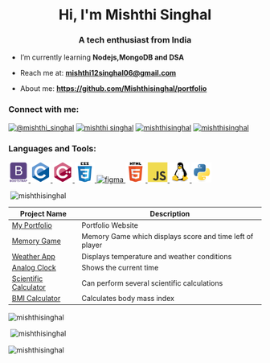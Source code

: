 <h1 align="center">Hi, I'm Mishthi Singhal</h1>
<h3 align="center">A tech enthusiast from India</h3>

- I’m currently learning **Nodejs,MongoDB and DSA**

- Reach me at: **mishthi12singhal06@gmail.com**
- About me: **https://github.com/Mishthisinghal/portfolio**

<h3 align="left">Connect with me:</h3>
<p align="left">
<a href="https://twitter.com/@mishthi_singhal" target="blank"><img align="center" src="https://raw.githubusercontent.com/rahuldkjain/github-profile-readme-generator/master/src/images/icons/Social/twitter.svg" alt="@mishthi_singhal" height="30" width="40" /></a>
<a href="https://linkedin.com/in/mishthi singhal" target="blank"><img align="center" src="https://raw.githubusercontent.com/rahuldkjain/github-profile-readme-generator/master/src/images/icons/Social/linked-in-alt.svg" alt="mishthi singhal" height="30" width="40" /></a>
<a href="https://instagram.com/mishthisinghal" target="blank"><img align="center" src="https://raw.githubusercontent.com/rahuldkjain/github-profile-readme-generator/master/src/images/icons/Social/instagram.svg" alt="mishthisinghal" height="30" width="40" /></a>
<a href="https://www.codechef.com/users/mishthisinghal" target="blank"><img align="center" src="https://cdn.jsdelivr.net/npm/simple-icons@3.1.0/icons/codechef.svg" alt="mishthisinghal" height="30" width="40" /></a>
</p>

<h3 align="left">Languages and Tools:</h3>
<p align="left"> <a href="https://getbootstrap.com" target="_blank"> <img src="https://raw.githubusercontent.com/devicons/devicon/master/icons/bootstrap/bootstrap-plain-wordmark.svg" alt="bootstrap" width="40" height="40"/> </a> <a href="https://www.cprogramming.com/" target="_blank"> <img src="https://raw.githubusercontent.com/devicons/devicon/master/icons/c/c-original.svg" alt="c" width="40" height="40"/> </a> <a href="https://www.w3schools.com/cpp/" target="_blank"> <img src="https://raw.githubusercontent.com/devicons/devicon/master/icons/cplusplus/cplusplus-original.svg" alt="cplusplus" width="40" height="40"/> </a> <a href="https://www.w3schools.com/css/" target="_blank"> <img src="https://raw.githubusercontent.com/devicons/devicon/master/icons/css3/css3-original-wordmark.svg" alt="css3" width="40" height="40"/> </a> <a href="https://www.figma.com/" target="_blank"> <img src="https://www.vectorlogo.zone/logos/figma/figma-icon.svg" alt="figma" width="40" height="40"/> </a> <a href="https://www.w3.org/html/" target="_blank"> <img src="https://raw.githubusercontent.com/devicons/devicon/master/icons/html5/html5-original-wordmark.svg" alt="html5" width="40" height="40"/> </a> <a href="https://developer.mozilla.org/en-US/docs/Web/JavaScript" target="_blank"> <img src="https://raw.githubusercontent.com/devicons/devicon/master/icons/javascript/javascript-original.svg" alt="javascript" width="40" height="40"/> </a> <a href="https://www.linux.org/" target="_blank"> <img src="https://raw.githubusercontent.com/devicons/devicon/master/icons/linux/linux-original.svg" alt="linux" width="40" height="40"/> </a> <a href="https://www.python.org" target="_blank"> <img src="https://raw.githubusercontent.com/devicons/devicon/master/icons/python/python-original.svg" alt="python" width="40" height="40"/> </a> </p>

<p>&nbsp;<img align="center" src="https://github-readme-stats.vercel.app/api?username=mishthisinghal&show_icons=true&locale=en" alt="mishthisinghal" /></p>

| Project Name | Description |
| ------------- | ------------- |
| [My Portfolio](https://mishthisinghal.github.io/portfolio/)  | Portfolio Website |
| [Memory Game](https://mishthisinghal.github.io/memory-game/)  | Memory Game which displays score and time left of player |  
| [Weather App]( https://mishthisinghal.github.io/weather-app/) | Displays temperature and weather conditions |  
| [Analog Clock]( https://mishthisinghal.github.io/analog_clock/) | Shows the current time | 
| [Scientific Calculator](https://mishthisinghal.github.io/calculator/) | Can perform several scientific calculations |  
| [BMI Calculator](https://github.com/Mishthisinghal/bmicalculator) | Calculates body mass index | 



<p><img align="center"  src="https://github-readme-stats.vercel.app/api/top-langs?username=mishthisinghal&show_icons=true&locale=en&layout=compact&theme=dark" alt="mishthisinghal" /></p>


<p>&nbsp;<img align="center" src="https://github-readme-stats.vercel.app/api?username=mishthisinghal&show_icons=true&locale=en&theme=dark" alt="mishthisinghal" /></p>


<p><img align="center" src="https://github-readme-streak-stats.herokuapp.com/?user=mishthisinghal&theme=dark" alt="mishthisinghal" /></p>
